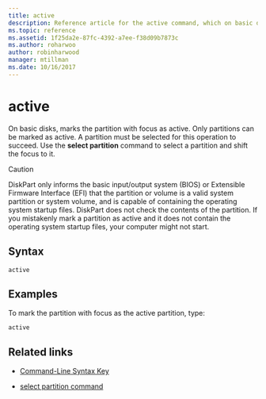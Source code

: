```yaml
---
title: active
description: Reference article for the active command, which on basic disks, marks the partition with focus as active.
ms.topic: reference
ms.assetid: 1f25da2e-87fc-4392-a7ee-f38d09b7873c
ms.author: roharwoo
author: robinharwood
manager: mtillman
ms.date: 10/16/2017
---
```


# active

On basic disks, marks the partition with focus as active. Only partitions can be marked as active. A partition must be selected for this operation to succeed. Use the **select partition** command to select a partition and shift the focus to it.

> [!CAUTION]
> DiskPart only informs the basic input/output system (BIOS) or Extensible Firmware Interface (EFI) that the partition or volume is a valid system partition or system volume, and is capable of containing the operating system startup files. DiskPart does not check the contents of the partition. If you mistakenly mark a partition as active and it does not contain the operating system startup files, your computer might not start.

## Syntax

```
active
```

## Examples

To mark the partition with focus as the active partition, type:

```
active
```

## Related links

- [Command-Line Syntax Key](command-line-syntax-key.md)

- [select partition command](select-partition.md)
